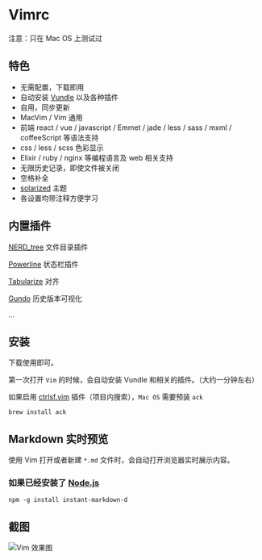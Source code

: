 # Vimrc

注意：只在 Mac OS 上测试过

## 特色

* 无需配置，下载即用
* 自动安装 [Vundle](https://github.com/VundleVim/Vundle.vim) 以及各种插件
* 自用，同步更新
* MacVim / Vim 通用
* 前端 react / vue / javascript / Emmet / jade / less / sass / mxml / coffeeScript 等语法支持
* css / less / scss 色彩显示
* Elixir / ruby / nginx 等编程语言及 web 相关支持
* 无限历史记录，即使文件被关闭
* 空格补全
* [solarized](https://github.cooooooooooooom/altercation/vim-colors-solarized) 主题
* 各设置均带注释方便学习

## 内置插件

[NERD_tree](https://github.com/scrooloose/nerdtree) 文件目录插件

[Powerline](https://github.com/powerline/powerline) 状态栏插件

[Tabularize](https://github.com/godlygeek/tabular) 对齐

[Gundo](https://github.com/sjl/gundo.vim)  历史版本可视化

...

## 安装

下载使用即可。

第一次打开 `Vim` 的时候，会自动安装 Vundle 和相关的插件。（大约一分钟左右）

如果启用 [ctrlsf.vim](https://github.com/dyng/ctrlsf.vim) 插件（项目内搜索），`Mac OS` 需要预装 `ack`

```
brew install ack
```

## Markdown 实时预览

使用 Vim 打开或者新建 `*.md` 文件时，会自动打开浏览器实时展示内容。

### 如果已经安装了 [Node.js](https://nodejs.org/en/)

```
npm -g install instant-markdown-d
```

## 截图
![Vim 效果图](https://ws2.sinaimg.cn/large/006tNc79ly1ficcyg7glkj31kw0v9qf1.jpg)

